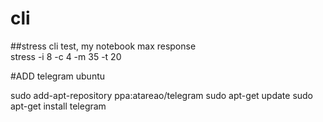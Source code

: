# cli

##stress cli test, my notebook max response  
stress -i 8 -c 4 -m 35 -t 20


#ADD telegram ubuntu

sudo add-apt-repository ppa:atareao/telegram
sudo apt-get update
sudo apt-get install telegram
